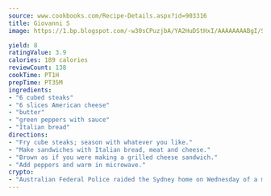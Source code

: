 ```yaml
---
source: www.cookbooks.com/Recipe-Details.aspx?id=903316
title: Giovanni S
image: https://1.bp.blogspot.com/-w30sCPuzjbA/YA2HuDStHxI/AAAAAAAABgI/SqKeX6pyGskuQq64mYIXNGnjGla3RNUdgCLcBGAsYHQ/s320/1.png

yield: 8
ratingValue: 3.9
calories: 189 calories
reviewCount: 138
cookTime: PT1H
prepTime: PT35M
ingredients:
- "6 cubed steaks"
- "6 slices American cheese"
- "butter"
- "green peppers with sauce"
- "Italian bread"
directions:
- "Fry cube steaks; season with whatever you like."
- "Make sandwiches with Italian bread, meat and cheese."
- "Brown as if you were making a grilled cheese sandwich."
- "Add peppers and warm in microwave."
crypto:
- "Australian Federal Police raided the Sydney home on Wednesday of a man named by Wired magazine as the probable creator of cryptocurrency bitcoin, a Reuters witness said."
---
```


